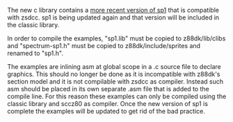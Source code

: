 The new c library contains a [more recent version of sp1](https://github.com/z88dk/z88dk/tree/master/libsrc/_DEVELOPMENT/EXAMPLES/zx/demo_sp1) that is compatible with zsdcc.  sp1 is being updated again and that version will be included in the classic library.

In order to compile the examples, "sp1.lib" must be copied to z88dk/lib/clibs and "spectrum-sp1.h" must be copied to z88dk/include/sprites and renamed to "sp1.h".

The examples are inlining asm at global scope in a .c source file to declare graphics.  This should no longer be done as it is incompatible with z88dk's section model and it is not compilable with zsdcc as compiler.  Instead such asm should be placed in its own separate .asm file that is added to the compile line.  For this reason these examples can only be compiled using the classic library and sccz80 as compiler.  Once the new version of sp1 is complete the examples will be updated to get rid of the bad practice.
